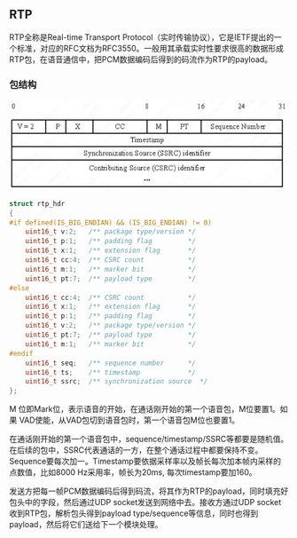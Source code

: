 ## RTP

RTP全称是Real-time Transport Protocol（实时传输协议），它是IETF提出的一个标准，对应的RFC文档为RFC3550。一般用其承载实时性要求很高的数据形成RTP包，在语音通信中，把PCM数据编码后得到的码流作为RTP的payload。



### 包结构

![](.\png\RTP包头结构.png)



```c
struct rtp_hdr
{
#if defined(IS_BIG_ENDIAN) && (IS_BIG_ENDIAN) != 0)
    uint16_t v:2;	/** package type/version */
    uint16_t p:1;	/** padding flag 		 */
    uint16_t x:1;	/** extension flag		 */
    uint16_t cc:4;	/** CSRC count			 */
    uint16_t m:1;	/** marker bit			 */
    uint16_t pt:7;	/** payload type		 */
#else
    uint16_t cc:4;	/** CSRC count			 */
    uint16_t x:1;	/** extension flag		 */
    uint16_t p:1;	/** padding flag 		 */
    uint16_t v:2;	/** package type/version */
    uint16_t pt:7;	/** payload type		 */
    uint16_t m:1;	/** marker bit			 */
#endif
    uint16_t seq;	/** sequence number 	 */
    uint16_t ts;	/** timestamp			 */
    uint16_t ssrc;	/** synchronization source	*/
};
```

M 位即Mark位，表示语音的开始，在通话刚开始的第一个语音包，M位要置1。如果 VAD使能，从VAD包切到语音包时，第一个语音包M位也要置1。

在通话刚开始的第一个语音包中，sequence/timestamp/SSRC等都要是随机值。在后续的包中，SSRC代表通话的一方，在整个通话过程中都要保持不变。Sequence要每次加一。Timestamp要依据采样率以及帧长每次加本帧内采样的点数值，比如8000 Hz采用率，帧长为20ms, 每次timestamp要加160。

发送方把每一帧PCM数据编码后得到码流，将其作为RTP的payload，同时填充好包头中的字段，然后通过UDP socket发送到网络中去。接收方通过UDP socket收到RTP包，解析包头得到payload type/sequence等信息，同时也得到payload，然后将它们送给下一个模块处理。

